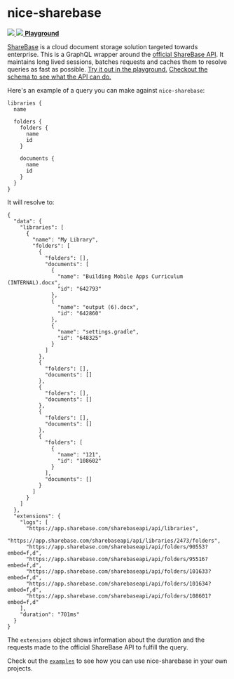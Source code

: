 nice-sharebase
==============

<p>
  <a href='https://travis-ci.org/0xcaff/nice-sharebase'>
    <img src='https://travis-ci.org/0xcaff/nice-sharebase.svg?branch=master' />
  </a>

  <a href='https://www.npmjs.com/package/nice-sharebase'>
    <img src='https://img.shields.io/npm/v/nice-sharebase.svg' />
  </a>

  <a href='https://0xcaff.github.io/nice-sharebase'>
    <b>Playground</b>
  </a>
</p>

[ShareBase][sharebase] is a cloud document storage solution targeted towards
enterprise. This is a GraphQL wrapper around the [official ShareBase
API][official-docs]. It maintains long lived sessions, batches requests and
caches them to resolve queries as fast as possible. [Try it out in the
playground.][playground] [Checkout the schema to see what the API can
do.][schema]

Here's an example of a query you can make against `nice-sharebase`:

    libraries {
      name

      folders {
        folders {
          name
          id
        }

        documents {
          name
          id
        }
      }
    }

It will resolve to:

	{
	  "data": {
	    "libraries": [
	      {
	        "name": "My Library",
	        "folders": [
	          {
	            "folders": [],
	            "documents": [
	              {
	                "name": "Building Mobile Apps Curriculum (INTERNAL).docx",
	                "id": "642793"
	              },
	              {
	                "name": "output (6).docx",
	                "id": "642860"
	              },
	              {
	                "name": "settings.gradle",
	                "id": "648325"
	              }
	            ]
	          },
	          {
	            "folders": [],
	            "documents": []
	          },
	          {
	            "folders": [],
	            "documents": []
	          },
	          {
	            "folders": [],
	            "documents": []
	          },
	          {
	            "folders": [
	              {
	                "name": "121",
	                "id": "108602"
	              }
	            ],
	            "documents": []
	          }
	        ]
	      }
	    ]
	  },
	  "extensions": {
	    "logs": [
	      "https://app.sharebase.com/sharebaseapi/api/libraries",
	      "https://app.sharebase.com/sharebaseapi/api/libraries/2473/folders",
	      "https://app.sharebase.com/sharebaseapi/api/folders/90553?embed=f,d",
	      "https://app.sharebase.com/sharebaseapi/api/folders/95516?embed=f,d",
	      "https://app.sharebase.com/sharebaseapi/api/folders/101633?embed=f,d",
	      "https://app.sharebase.com/sharebaseapi/api/folders/101634?embed=f,d",
	      "https://app.sharebase.com/sharebaseapi/api/folders/108601?embed=f,d"
	    ],
	    "duration": "701ms"
	  }
	}

The `extensions` object shows information about the duration and the requests
made to the official ShareBase API to fulfill the query.

Check out the [`examples`][examples] to see how you can use nice-sharebase in
your own projects.

[playground]: https://0xcaff.github.io/nice-sharebase
[examples]: examples/
[official-docs]: https://developers.sharebase.com/
[sharebase]: https://sharebase.onbase.com/
[schema]: src/schema.graphql

